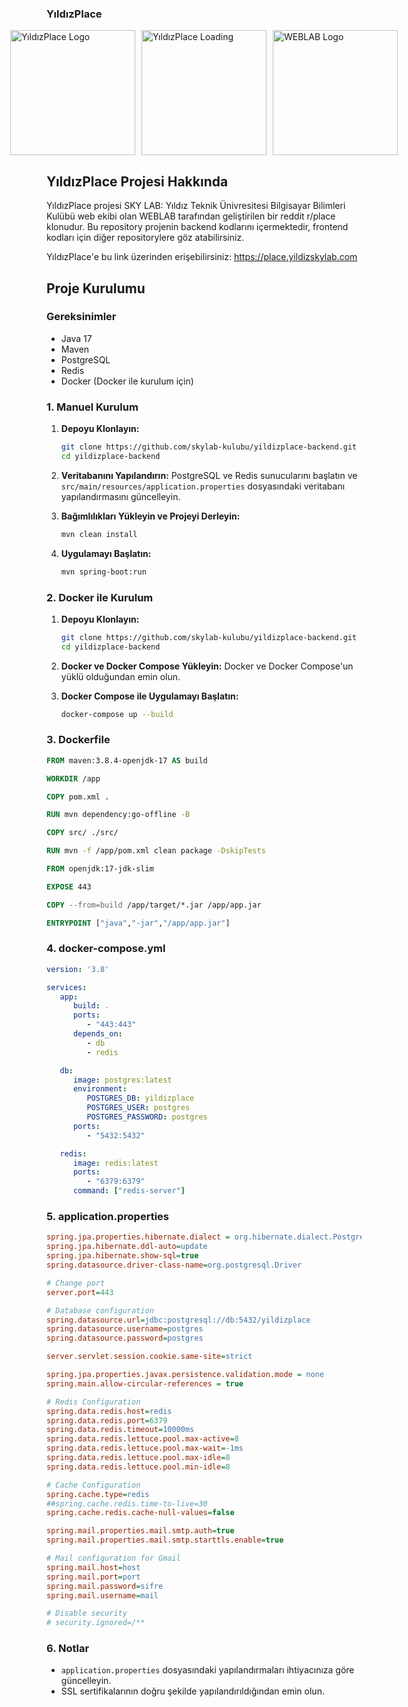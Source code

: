 ### YıldızPlace

<div style="display: flex; justify-content: center; align-items: center; gap: 10px;">
  <img src="https://avatars.githubusercontent.com/u/96308083?s=200&v=4" alt="YıldızPlace Logo" width="200">
  <img src="https://place.yildizskylab.com/images/loading.gif" alt="YıldızPlace Loading" width="200">
  <img src="https://iili.io/dcTZdJe.png" alt="WEBLAB Logo" width="200">
</div>

## YıldızPlace Projesi Hakkında
YıldızPlace projesi SKY LAB: Yıldız Teknik Ünivresitesi Bilgisayar Bilimleri Kulübü web ekibi olan WEBLAB tarafından geliştirilen bir reddit r/place klonudur. 
Bu repository projenin backend kodlarını içermektedir, frontend kodları için diğer repositorylere göz atabilirsiniz.

YıldızPlace'e bu link üzerinden erişebilirsiniz:
https://place.yildizskylab.com

## Proje Kurulumu

### Gereksinimler
- Java 17
- Maven
- PostgreSQL
- Redis
- Docker (Docker ile kurulum için)

### 1. Manuel Kurulum

1. **Depoyu Klonlayın:**
   ```sh
   git clone https://github.com/skylab-kulubu/yildizplace-backend.git
   cd yildizplace-backend
   ```

2. **Veritabanını Yapılandırın:**
   PostgreSQL ve Redis sunucularını başlatın ve `src/main/resources/application.properties` dosyasındaki veritabanı yapılandırmasını güncelleyin.

3. **Bağımlılıkları Yükleyin ve Projeyi Derleyin:**
   ```sh
   mvn clean install
   ```

4. **Uygulamayı Başlatın:**
   ```sh
   mvn spring-boot:run
   ```

### 2. Docker ile Kurulum

1. **Depoyu Klonlayın:**
   ```sh
   git clone https://github.com/skylab-kulubu/yildizplace-backend.git
   cd yildizplace-backend
   ```

2. **Docker ve Docker Compose Yükleyin:**
   Docker ve Docker Compose'un yüklü olduğundan emin olun.

3. **Docker Compose ile Uygulamayı Başlatın:**
   ```sh
   docker-compose up --build
   ```

### 3. Dockerfile

```dockerfile
FROM maven:3.8.4-openjdk-17 AS build

WORKDIR /app

COPY pom.xml .

RUN mvn dependency:go-offline -B

COPY src/ ./src/

RUN mvn -f /app/pom.xml clean package -DskipTests

FROM openjdk:17-jdk-slim

EXPOSE 443

COPY --from=build /app/target/*.jar /app/app.jar

ENTRYPOINT ["java","-jar","/app/app.jar"]
```

### 4. docker-compose.yml

```yaml
version: '3.8'

services:
   app:
      build: .
      ports:
         - "443:443"
      depends_on:
         - db
         - redis

   db:
      image: postgres:latest
      environment:
         POSTGRES_DB: yildizplace
         POSTGRES_USER: postgres
         POSTGRES_PASSWORD: postgres
      ports:
         - "5432:5432"

   redis:
      image: redis:latest
      ports:
         - "6379:6379"
      command: ["redis-server"]
```

### 5. application.properties

```ini
spring.jpa.properties.hibernate.dialect = org.hibernate.dialect.PostgreSQLDialect
spring.jpa.hibernate.ddl-auto=update
spring.jpa.hibernate.show-sql=true
spring.datasource.driver-class-name=org.postgresql.Driver

# Change port
server.port=443

# Database configuration
spring.datasource.url=jdbc:postgresql://db:5432/yildizplace
spring.datasource.username=postgres
spring.datasource.password=postgres

server.servlet.session.cookie.same-site=strict

spring.jpa.properties.javax.persistence.validation.mode = none
spring.main.allow-circular-references = true

# Redis Configuration
spring.data.redis.host=redis
spring.data.redis.port=6379
spring.data.redis.timeout=10000ms
spring.data.redis.lettuce.pool.max-active=8
spring.data.redis.lettuce.pool.max-wait=-1ms
spring.data.redis.lettuce.pool.max-idle=8
spring.data.redis.lettuce.pool.min-idle=8

# Cache Configuration
spring.cache.type=redis
##spring.cache.redis.time-to-live=30
spring.cache.redis.cache-null-values=false

spring.mail.properties.mail.smtp.auth=true
spring.mail.properties.mail.smtp.starttls.enable=true

# Mail configuration for Gmail
spring.mail.host=host
spring.mail.port=port
spring.mail.password=sifre
spring.mail.username=mail

# Disable security
# security.ignored=/**
```

### 6. Notlar
- `application.properties` dosyasındaki yapılandırmaları ihtiyacınıza göre güncelleyin.
- SSL sertifikalarının doğru şekilde yapılandırıldığından emin olun.